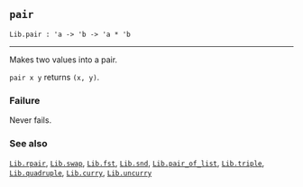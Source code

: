 ## `pair`

``` hol4
Lib.pair : 'a -> 'b -> 'a * 'b
```

------------------------------------------------------------------------

Makes two values into a pair.

`pair x y` returns `(x, y)`.

### Failure

Never fails.

### See also

[`Lib.rpair`](#Lib.rpair), [`Lib.swap`](#Lib.swap),
[`Lib.fst`](#Lib.fst), [`Lib.snd`](#Lib.snd),
[`Lib.pair_of_list`](#Lib.pair_of_list), [`Lib.triple`](#Lib.triple),
[`Lib.quadruple`](#Lib.quadruple), [`Lib.curry`](#Lib.curry),
[`Lib.uncurry`](#Lib.uncurry)
